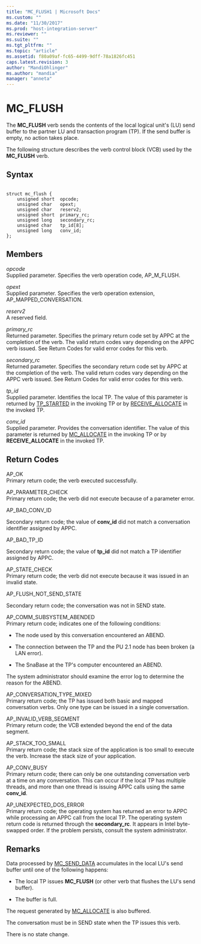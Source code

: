 ```yaml
---
title: "MC_FLUSH1 | Microsoft Docs"
ms.custom: ""
ms.date: "11/30/2017"
ms.prod: "host-integration-server"
ms.reviewer: ""
ms.suite: ""
ms.tgt_pltfrm: ""
ms.topic: "article"
ms.assetid: f80a09af-fc65-4499-9dff-78a1826fc451
caps.latest.revision: 3
author: "MandiOhlinger"
ms.author: "mandia"
manager: "anneta"
---
```

# MC_FLUSH
The **MC_FLUSH** verb sends the contents of the local logical unit's (LU) send buffer to the partner LU and transaction program (TP). If the send buffer is empty, no action takes place.  
  
 The following structure describes the verb control block (VCB) used by the **MC_FLUSH** verb.  
  
## Syntax  
  
```  
  
struct mc_flush {  
    unsigned short  opcode;  
    unsigned char   opext;  
    unsigned char   reserv2;  
    unsigned short  primary_rc;  
    unsigned long   secondary_rc;  
    unsigned char   tp_id[8];  
    unsigned long   conv_id;  
};   
```  
  
## Members  
 *opcode*  
 Supplied parameter. Specifies the verb operation code, AP_M_FLUSH.  
  
 *opext*  
 Supplied parameter. Specifies the verb operation extension, AP_MAPPED_CONVERSATION.  
  
 *reserv2*  
 A reserved field.  
  
 *primary_rc*  
 Returned parameter. Specifies the primary return code set by APPC at the completion of the verb. The valid return codes vary depending on the APPC verb issued. See Return Codes for valid error codes for this verb.  
  
 *secondary_rc*  
 Returned parameter. Specifies the secondary return code set by APPC at the completion of the verb. The valid return codes vary depending on the APPC verb issued. See Return Codes for valid error codes for this verb.  
  
 *tp_id*  
 Supplied parameter. Identifies the local TP. The value of this parameter is returned by [TP_STARTED](../core/tp-started2.md) in the invoking TP or by [RECEIVE_ALLOCATE](../core/receive-allocate1.md) in the invoked TP.  
  
 *conv_id*  
 Supplied parameter. Provides the conversation identifier. The value of this parameter is returned by [MC_ALLOCATE](../core/mc-allocate2.md) in the invoking TP or by **RECEIVE_ALLOCATE** in the invoked TP.  
  
## Return Codes  
 AP_OK  
 Primary return code; the verb executed successfully.  
  
 AP_PARAMETER_CHECK  
 Primary return code; the verb did not execute because of a parameter error.  
  
 AP_BAD_CONV_ID  
  
 Secondary return code; the value of **conv_id** did not match a conversation identifier assigned by APPC.  
  
 AP_BAD_TP_ID  
  
 Secondary return code; the value of **tp_id** did not match a TP identifier assigned by APPC.  
  
 AP_STATE_CHECK  
 Primary return code; the verb did not execute because it was issued in an invalid state.  
  
 AP_FLUSH_NOT_SEND_STATE  
  
 Secondary return code; the conversation was not in SEND state.  
  
 AP_COMM_SUBSYSTEM_ABENDED  
 Primary return code; indicates one of the following conditions:  
  
-   The node used by this conversation encountered an ABEND.  
  
-   The connection between the TP and the PU 2.1 node has been broken (a LAN error).  
  
-   The SnaBase at the TP's computer encountered an ABEND.  
  
 The system administrator should examine the error log to determine the reason for the ABEND.  
  
 AP_CONVERSATION_TYPE_MIXED  
 Primary return code; the TP has issued both basic and mapped conversation verbs. Only one type can be issued in a single conversation.  
  
 AP_INVALID_VERB_SEGMENT  
 Primary return code; the VCB extended beyond the end of the data segment.  
  
 AP_STACK_TOO_SMALL  
 Primary return code; the stack size of the application is too small to execute the verb. Increase the stack size of your application.  
  
 AP_CONV_BUSY  
 Primary return code; there can only be one outstanding conversation verb at a time on any conversation. This can occur if the local TP has multiple threads, and more than one thread is issuing APPC calls using the same **conv_id**.  
  
 AP_UNEXPECTED_DOS_ERROR  
 Primary return code; the operating system has returned an error to APPC while processing an APPC call from the local TP. The operating system return code is returned through the **secondary_rc**. It appears in Intel byte-swapped order. If the problem persists, consult the system administrator.  
  
## Remarks  
 Data processed by [MC_SEND_DATA](../core/mc-send-data1.md) accumulates in the local LU's send buffer until one of the following happens:  
  
-   The local TP issues **MC_FLUSH** (or other verb that flushes the LU's send buffer).  
  
-   The buffer is full.  
  
 The request generated by [MC_ALLOCATE](../core/mc-allocate2.md) is also buffered.  
  
 The conversation must be in SEND state when the TP issues this verb.  
  
 There is no state change.